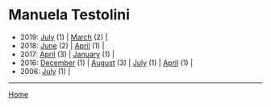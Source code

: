 # Manuela Testolini

  * 2019: 
      [July](./manuela-testolini-2019-07.md) (1) | 
      [March](./manuela-testolini-2019-03.md) (2) | 
  * 2018: 
      [June](./manuela-testolini-2018-06.md) (2) | 
      [April](./manuela-testolini-2018-04.md) (1) | 
  * 2017: 
      [April](./manuela-testolini-2017-04.md) (3) | 
      [January](./manuela-testolini-2017-01.md) (1) | 
  * 2016: 
      [December](./manuela-testolini-2016-12.md) (1) | 
      [August](./manuela-testolini-2016-08.md) (3) | 
      [July](./manuela-testolini-2016-07.md) (1) | 
      [April](./manuela-testolini-2016-04.md) (1) | 
  * 2006: 
      [July](./manuela-testolini-2006-07.md) (1) | 

----

[Home](../)
